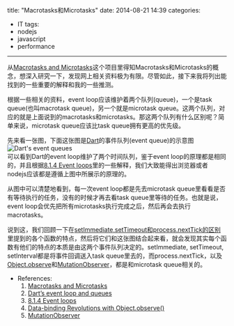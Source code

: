 title: "Macrotasks和Microtasks"
date: 2014-08-21 14:39
categories:
- IT
tags:
- nodejs
- javascript
- performance
---
从[Macrotasks and Microtasks](https://github.com/YuzuJS/setImmediate#macrotasks-and-microtasks)这个项目里得知Macrotasks和Microtasks的概念，想深入研究一下，发现网上相关资料极为有限。尽管如此，接下来我将列出能找到的一些重要的解释和我的一些推测。

根据一些相关的资料，event loop应该维护着两个队列(queue)，一个是task queue(也叫macrotask queue)，另一个就是microtask queue。这两个队列，对应的就是上面说到的macrotasks和microtasks。那这两个队列有什么区别呢？简单来说，microtask queue应该比task queue拥有更高的优先级。

先来看一张图，下面这张图是[Dart](https://www.dartlang.org/)的事件队列(event queue)的示意图
<br>
![Dart's event queues](https://www.dartlang.org/articles/event-loop/images/both-queues.png)
<br>
可以看到Dart的event loop维护了两个时间队列，鉴于event loop的原理都是相同的，并且根据[8.1.4 Event loops](http://www.whatwg.org/specs/web-apps/current-work/multipage/webappapis.html#event-loops)里的一些解释，我们大致能得出浏览器或者nodejs应该都是遵循上图中所展示的原理的。

从图中可以清楚地看到，每一次event loop都是先去microtask queue里看看是否有等待执行的任务，没有的时候才再去看task queue里等待的任务。也就是说，event loop会优先把所有microtasks执行完成之后，然后再会去执行macrotasks。

说到这，我们回顾一下在[setImmediate,setTimeout和process.nextTick的区别](/blog/2014/08/21/setimmediate-settimeout-nexttick/)里提到的各个函数的特点，然后将它们和这张图结合起来看，就会发现其实每个函数有他们的特点的本质是由这两个事件队列决定的。setImmediate, setTimeout, setInterval都是将事件回调送入task queue里去的，而process.nextTick，以及[Object.observe](http://www.html5rocks.com/en/tutorials/es7/observe/)和[MutationObserver](https://developer.mozilla.org/en-US/docs/Web/API/MutationObserver)，都是和microtask queue相关的。

- References:
    1. [Macrotasks and Microtasks](https://github.com/YuzuJS/setImmediate#macrotasks-and-microtasks)
    2. [Dart’s event loop and queues](https://www.dartlang.org/articles/event-loop/#darts-event-loop-and-queues)
    3. [8.1.4 Event loops](http://www.whatwg.org/specs/web-apps/current-work/multipage/webappapis.html#event-loops)
    4. [Data-binding Revolutions with Object.observe()](http://www.html5rocks.com/en/tutorials/es7/observe/)
    5. [MutationObserver](https://developer.mozilla.org/en-US/docs/Web/API/MutationObserver)

